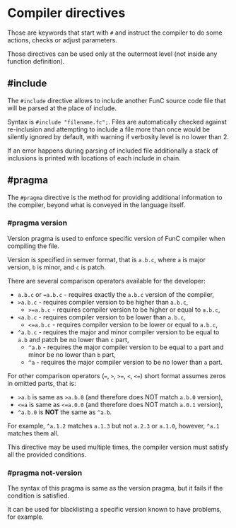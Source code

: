 # Compiler directives
Those are keywords that start with `#` and instruct the compiler to do some actions, checks or adjust parameters.

Those directives can be used only at the outermost level (not inside any function definition).

## #include
The `#include` directive allows to include another FunC source code file that will be parsed at the place of include.

Syntax is `#include "filename.fc";`. Files are automatically checked against re-inclusion and attempting to include
a file more than once would be silently ignored by default, with warning if verbosity level is no lower than 2.

If an error happens during parsing of included file additionally a stack of inclusions is printed with locations
of each include in chain.

## #pragma
The `#pragma` directive is the method for providing additional information to the compiler, beyond what is conveyed
in the language itself.

### #pragma version
Version pragma is used to enforce specific version of FunC compiler when compiling the file.

Version is specified in semver format, that is `a.b.c`, where `a` is major version, `b` is minor, and `c` is patch.

There are several comparison operators available for the developer:
* `a.b.c` or `=a.b.c` - requires exactly the `a.b.c` version of the compiler,
* `>a.b.c` - requires compiler version to be higher than `a.b.c`,
  * `>=a.b.c` - requires compiler version to be higher or equal to `a.b.c`,
* `<a.b.c` - requires compiler version to be lower than `a.b.c`,
  * `<=a.b.c` - requires compiler version to be lower or equal to `a.b.c`,
* `^a.b.c` - requires the major and minor compiler version to be equal to `a.b` and patch be no lower than `c` part,
  * `^a.b` - requires the major compiler version to be equal to `a` part and minor be no lower than `b` part,
  * `^a` - requires the major compiler version to be no lower than `a` part.

For other comparison operators (`=`, `>`, `>=`, `<`, `<=`) short format assumes zeros in omitted parts, that is:
* `>a.b` is same as `>a.b.0` (and therefore does NOT match `a.b.0` version),
* `<=a` is same as `<=a.0.0` (and therefore does NOT match `a.0.1` version),
* `^a.b.0` is **NOT** the same as `^a.b`.

For example, `^a.1.2` matches `a.1.3` but not `a.2.3` or `a.1.0`, however, `^a.1` matches them all. 

This directive may be used multiple times, the compiler version must satisfy all the provided conditions.

### #pragma not-version
The syntax of this pragma is same as the version pragma, but it fails if the condition is satisfied.

It can be used for blacklisting a specific version known to have problems, for example.